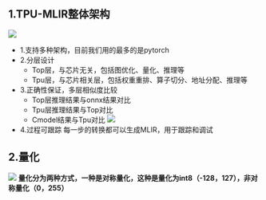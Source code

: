 ## 1.TPU-MLIR整体架构
![](imgs/1.png)
- 1.支持多种架构，目前我们用的最多的是pytorch
- 2.分层设计
  - Top层，与芯片无关，包括图优化、量化、推理等
  - Tpu层，与芯片相关层，包括权重重排、算子切分、地址分配、推理等
- 3.正确性保证，多层相似度比较
    - Top层推理结果与onnx结果对比
    - Tpu层推理结果与Top对比
    - Cmodel结果与Tpu对比
![](imgs/2.png)
- 4.过程可跟踪
    每一步的转换都可以生成MLIR，用于跟踪和调试




## 2.量化
![](imgs/4.png)
**量化分为两种方式，一种是对称量化，这种是量化为int8（-128，127），非对称量化（0，255）**

